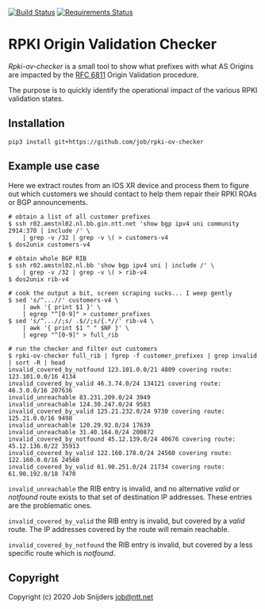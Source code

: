[![Build Status](https://travis-ci.org/job/rpki-ov-checker.svg?branch=master)](https://travis-ci.org/job/rpki-ov-checker)
[![Requirements Status](https://requires.io/github/job/rpki-ov-checker/requirements.svg?branch=master)](https://requires.io/github/job/rpki-ov-checker/requirements/?branch=master)

RPKI Origin Validation Checker
==============================

*Rpki-ov-checker* is a small tool to show what prefixes with what AS Origins
are impacted by the [RFC 6811](https://tools.ietf.org/html/rfc6811) Origin
Validation procedure.

The purpose is to quickly identify the operational impact of the various RPKI
validation states.

Installation
------------

`pip3 install git+https://github.com/job/rpki-ov-checker`

Example use case
----------------

Here we extract routes from an IOS XR device and process them to figure out
which customers we should contact to help them repair their RPKI ROAs or BGP
announcements.

```
# obtain a list of all customer prefixes
$ ssh r02.amstnl02.nl.bb.gin.ntt.net 'show bgp ipv4 uni community 2914:370 | include /' \
    | grep -v /32 | grep -v \( > customers-v4
$ dos2unix customers-v4

# obtain whole BGP RIB
$ ssh r02.amstnl02.nl.bb 'show bgp ipv4 uni | include /' \
    | grep -v /32 | grep -v \( > rib-v4
$ dos2unix rib-v4

# cook the output a bit, screen scraping sucks... I weep gently
$ sed 's/^...//' customers-v4 \
    | awk '{ print $1 }' \
    | egrep "^[0-9]" > customer_prefixes
$ sed 's/^...//;s/ .$//;s/{.*//' rib-v4 \
    | awk '{ print $1 " " $NF }' \
    | egrep "^[0-9]" > full_rib 

# run the checker and filter out customers
$ rpki-ov-checker full_rib | fgrep -f customer_prefixes | grep invalid | sort -R | head
invalid_covered_by_notfound 123.101.0.0/21 4809 covering route: 123.101.0.0/16 4134
invalid_covered_by_valid 46.3.74.0/24 134121 covering route: 46.3.0.0/16 207636
invalid_unreachable 83.231.209.0/24 3949
invalid_unreachable 124.30.247.0/24 9583
invalid_covered_by_valid 125.21.232.0/24 9730 covering route: 125.21.0.0/16 9498
invalid_unreachable 120.29.92.0/24 17639
invalid_unreachable 31.40.164.0/24 200872
invalid_covered_by_notfound 45.12.139.0/24 40676 covering route: 45.12.136.0/22 35913
invalid_covered_by_valid 122.160.178.0/24 24560 covering route: 122.160.0.0/16 24560
invalid_covered_by_valid 61.90.251.0/24 21734 covering route: 61.90.192.0/18 7470

```

`invalid_unreachable` the RIB entry is invalid, and no alternative _valid_ or
_notfound_ route exists to that set of destination IP addresses. These entries
are the problematic ones.

`invalid_covered_by_valid` the RIB entry is invalid, but covered by a _valid_
route. The IP addresses covered by the route will remain reachable.

`invalid_covered_by_notfound` the RIB entry is invalid, but covered by a
less specific route which is _notfound_.

Copyright
---------

Copyright (c) 2020 Job Snijders <job@ntt.net>
